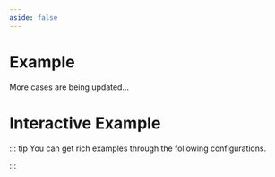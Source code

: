 ```yaml
---
aside: false
---
```


# Example

More cases are being updated...

# Interactive Example

::: tip You can get rich examples through the following configurations.

:::

<component v-if="CaseContainer" :is="CaseContainer"></component>

<script>
import { shallowRef } from "vue"

export default {
  data() {
    return {
      CaseContainer: null,
    }
  },

  mounted() {
    import('../demo/examples/Interactive/index.vue').then((module) => {
      this.CaseContainer = shallowRef(module.default)
    })

  }
}
</script>
